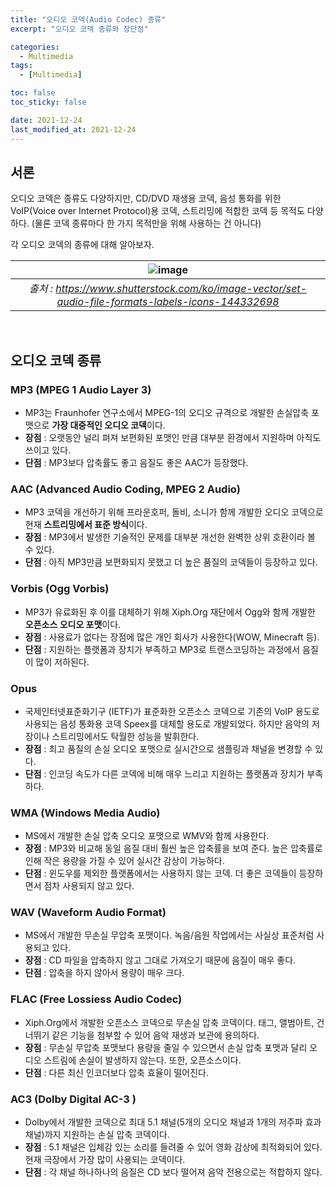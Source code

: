 ```yaml
---
title: "오디오 코덱(Audio Codec) 종류"
excerpt: "오디오 코덱 종류와 장단점"

categories:
  - Multimedia
tags:
  - [Multimedia]

toc: false
toc_sticky: false

date: 2021-12-24
last_modified_at: 2021-12-24
---
```


## 서론
오디오 코덱은 종류도 다양하지만, CD/DVD 재생용 코덱, 음성 통화를 위한 VoIP(Voice over Internet Protocol)용 코덱, 스트리밍에 적합한 코덱 등 목적도 다양하다. (물론 코덱 종류마다 한 가지 목적만을 위해 사용하는 건 아니다) 

각 오디오 코덱의 종류에 대해 알아보자.

| ![image](https://user-images.githubusercontent.com/34677157/147364863-1a7dba61-a123-479b-b80c-5287ff248cae.png) | 
|:--:| 
| *출처 : https://www.shutterstock.com/ko/image-vector/set-audio-file-formats-labels-icons-144332698* |

<br>

## 오디오 코덱 종류

### MP3 (MPEG 1 Audio Layer 3)
- MP3는 Fraunhofer 연구소에서 MPEG-1의 오디오 규격으로 개발한 손실압축 포맷으로 **가장 대중적인 오디오 코덱**이다.
- **장점** : 오랫동안 널리 펴져 보편화된 포맷인 만큼 대부분 환경에서 지원하며 아직도 쓰이고 있다.
- **단점** : MP3보다 압축률도 좋고 음질도 좋은 AAC가 등장했다.

### AAC (Advanced Audio Coding, MPEG 2 Audio)
- MP3 코덱을 개선하기 위해 프라운호퍼, 돌비, 소니가 함께 개발한 오디오 코덱으로 현재 **스트리밍에서 표준 방식**이다.
- **장점** : MP3에서 발생한 기술적인 문제를 대부분 개선한 완벽한 상위 호환이라 볼 수 있다.
- **단점** : 아직 MP3만큼 보편화되지 못했고 더 높은 품질의 코덱들이 등장하고 있다.

### Vorbis (Ogg Vorbis)
- MP3가 유료화된 후 이를 대체하기 위해 Xiph.Org 재단에서 Ogg와 함께 개발한 **오픈소스 오디오 포맷**이다.
- **장점** : 사용료가 없다는 장점에 많은 개인 회사가 사용한다(WOW, Minecraft 등).
- **단점** : 지원하는 플랫폼과 장치가 부족하고 MP3로 트랜스코딩하는 과정에서 음질이 많이 저하된다.

### Opus
- 국제인터넷표준화기구 (IETF)가 표준화한 오픈소스 코덱으로 기존의 VoIP 용도로 사용되는 음성 통화용 코덱 Speex를 대체할 용도로 개발되었다. 하지만 음악의 저장이나 스트리밍에서도 탁월한 성능을 발휘한다.
- **장점** : 최고 품질의 손실 오디오 포맷으로 실시간으로 샘플링과 채널을 변경할 수 있다.
- **단점** : 인코딩 속도가 다른 코덱에 비해 매우 느리고 지원하는 플랫폼과 장치가 부족하다.

### WMA (Windows Media Audio)
- MS에서 개발한 손실 압축 오디오 포맷으로 WMV와 함께 사용한다.
- **장점** : MP3와 비교해 동일 음질 대비 훨씬 높은 압축률을 보여 준다. 높은 압축률로 인해 작은 용량을 가질 수 있어 실시간 감상이 가능하다.
- **단점** : 윈도우를 제외한 플랫폼에서는 사용하지 않는 코덱. 더 좋은 코덱들이 등장하면서 점차 사용되지 않고 있다.

### WAV (Waveform Audio Format)
- MS에서 개발한 무손실 무압축 포맷이다. 녹음/음원 작업에서는 사실상 표준처럼 사용되고 있다.
- **장점** : CD 파일을 압축하지 않고 그대로 가져오기 때문에 음질이 매우 좋다.
- **단점** : 압축을 하지 않아서 용량이 매우 크다.

### FLAC (Free Lossiess Audio Codec)
- Xiph.Org에서 개발한 오픈소스 코덱으로 무손실 압축 코덱이다. 태그, 앨범아트, 건너뛰기 같은 기능을 첨부할 수 있어 음악 재생과 보관에 용의하다.
- **장점** : 무손실 무압축 포맷보다 용량을 줄일 수 있으면서 손실 압축 포맷과 달리 오디오 스트림에 손실이 발생하지 않는다. 또한, 오픈소스이다.
- **단점** : 다른 최신 인코더보다 압축 효율이 떨어진다.

### AC3 (Dolby Digital AC-3 )
- Dolby에서 개발한 코덱으로 최대 5.1 채널(5개의 오디오 채널과 1개의 저주파 효과 채널)까지 지원하는 손실 압축 코덱이다.
- **장점** : 5.1 채널은 입체감 있는 소리를 들려줄 수 있어 영화 감상에 최적화되어 있다. 현재 극장에서 가장 많이 사용되는 코덱이다.
- **단점** : 각 채널 하나하나의 음질은 CD 보다 떨어져 음악 전용으로는 적합하지 않다.

<br>